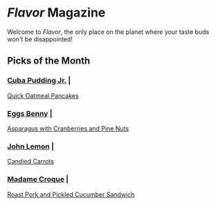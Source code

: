 # _Flavor_ Magazine

Welcome to _Flavor_, the only place on the planet where your taste buds won't be disappointed!



## Picks of the Month

### [Cuba Pudding Jr.](writer/cuba-pudding-jr.md) | 

[Quick Oatmeal Pancakes](recipe/feb/oatmeal-pancakes.md)

### [Eggs Benny](writer/eggs-benny.md) | 

[Asparagus with Cranberries and Pine Nuts](recipe/feb/asparagus-cranberries-pine-nuts.md)

### [John Lemon](writer/john-lemon.md) | 

[Candied Carrots](../recipe/feb/candied-carrots.md)

### [Madame Croque](writer/madame-croque.md) | 

[Roast Pork and Pickled Cucumber Sandwich](../recipe/jan/roast-pork-pickled-cucumber-sandwich.md)
